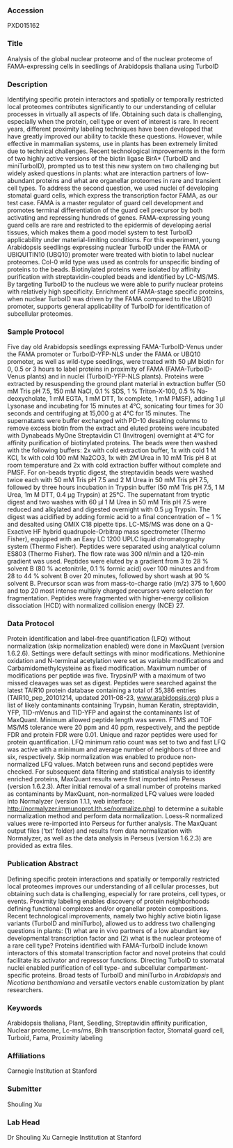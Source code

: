 ### Accession
PXD015162

### Title
Analysis of the global nuclear proteome and of the nuclear proteome of FAMA-expressing cells in seedlings of Arabidopsis thaliana using TurboID

### Description
Identifying specific protein interactors and spatially or temporally restricted local proteomes contributes significantly to our understanding of cellular processes in virtually all aspects of life. Obtaining such data is challenging, especially when the protein, cell type or event of interest is rare. In recent years, different proximity labeling techniques have been developed that have greatly improved our ability to tackle these questions. However, while effective in mammalian systems, use in plants has been extremely limited due to technical challenges. Recent technological improvements in the form of two highly active versions of the biotin ligase BirA* (TurboID and miniTurboID), prompted us to test this new system on two challenging but widely asked questions in plants: what are interaction partners of low-abundant proteins and what are organellar proteomes in rare and transient cell types. To address the second question, we used nuclei of developing stomatal guard cells, which express the transcription factor FAMA, as our test case. FAMA is a master regulator of guard cell development and promotes terminal differentiation of the guard cell precursor by both activating and repressing hundreds of genes. FAMA-expressing young guard cells are rare and restricted to the epidermis of developing aerial tissues, which makes them a good model system to test TurboID applicability under material-limiting conditions. For this experiment, young Arabidopsis seedlings expressing nuclear TurboID under the FAMA or UBIQUITIN10 (UBQ10) promoter were treated with biotin to label nuclear proteomes. Col-0 wild type was used as controls for unspecific binding of proteins to the beads. Biotinylated proteins were isolated by affinity purification with streptavidin-coupled beads and identified by LC-MS/MS. By targeting TurboID to the nucleus we were able to purify nuclear proteins with relatively high specificity. Enrichment of FAMA-stage specific proteins, when nuclear TurboID was driven by the FAMA compared to the UBQ10 promoter, supports general applicability of TurboID for identification of subcellular proteomes.

### Sample Protocol
Five day old Arabidopsis seedlings expressing FAMA-TurboID-Venus under the FAMA promoter or TurboID-YFP-NLS under the FAMA or UBQ10 promoter, as well as wild-type seedlings, were treated with 50 µM biotin for 0, 0.5 or 3 hours to label proteins in proximity of FAMA (FAMA-TurboID-Venus plants) and in nuclei (TurboID-YFP-NLS plants). Proteins were extracted by resuspending the ground plant material in extraction buffer (50 mM Tris pH 7.5, 150 mM NaCl, 0.1 % SDS, 1 % Triton-X-100, 0.5 % Na-deoxycholate, 1 mM EGTA, 1 mM DTT, 1x complete, 1 mM PMSF), adding 1 μl Lysonase and incubating for 15 minutes at 4°C, sonicating four times for 30 seconds and centrifuging at 15,000 g at 4°C for 15 minutes. The supernatants were buffer exchanged with PD-10 desalting columns to remove excess biotin from the extract and eluted proteins were incubated with Dynabeads MyOne Streptavidin C1 (Invitrogen) overnight at 4°C for affinity purification of biotinylated proteins. The beads were then washed with the following buffers: 2x with cold extraction buffer, 1x with cold 1 M KCl, 1x with cold 100 mM Na2CO3, 1x with 2M Urea in 10 mM Tris pH 8 at room temperature and 2x with cold extraction buffer without complete and PMSF. For on-beads tryptic digest, the streptavidin beads were washed twice each with 50 mM Tris pH 7.5 and 2 M Urea in 50 mM Tris pH 7.5, followed by three hours incubation in Trypsin buffer (50 mM Tris pH 7.5, 1 M Urea, 1m M DTT, 0.4 µg Trypsin) at 25°C. The supernatant from tryptic digest and two washes with 60 µl 1 M Urea in 50 mM Tris pH 7.5 were reduced and alkylated and digested overnight with 0.5 µg Trypsin. The digest was acidified by adding formic acid to a final concentration of ~ 1 % and desalted using OMIX C18 pipette tips. LC-MS/MS was done on a Q-Exactive HF hybrid quadrupole-Orbitrap mass spectrometer (Thermo Fisher), equipped with an Easy LC 1200 UPLC liquid chromatography system (Thermo Fisher). Peptides were separated using analytical column ES803 (Thermo Fisher). The flow rate was 300 nl/min and a 120-min gradient was used. Peptides were eluted by a gradient from 3 to 28 % solvent B (80 % acetonitrile, 0.1 % formic acid) over 100 minutes and from 28 to 44 % solvent B over 20 minutes, followed by short wash at 90 % solvent B. Precursor scan was from mass-to-charge ratio (m/z) 375 to 1,600 and top 20 most intense multiply charged precursors were selection for fragmentation. Peptides were fragmented with higher-energy collision dissociation (HCD) with normalized collision energy (NCE) 27.

### Data Protocol
Protein identification and label-free quantification (LFQ) without normalization (skip normalization enabled) were done in MaxQuant (version 1.6.2.6). Settings were default settings with minor modifications. Methionine oxidation and N-terminal acetylation were set as variable modifications and Carbamidomethylcysteine as fixed modification. Maximum number of modifications per peptide was five. Trypsin/P with a maximum of two missed cleavages was set as digest. Peptides were searched against the latest TAIR10 protein database containing a total of 35,386 entries (TAIR10_pep_20101214, updated 2011-08-23, www.arabidopsis.org) plus a list of likely contaminants containing Trypsin, human Keratin, streptavidin, YFP, TID-mVenus and TID-YFP and against the contaminants list of MaxQuant. Minimum allowed peptide length was seven. FTMS and TOF MS/MS tolerance were 20 ppm and 40 ppm, respectively, and the peptide FDR and protein FDR were 0.01. Unique and razor peptides were used for protein quantification. LFQ minimum ratio count was set to two and fast LFQ was active with a minimum and average number of neighbors of three and six, respectively. Skip normalization was enabled to produce non-normalized LFQ values. Match between runs and second peptides were checked. For subsequent data filtering and statistical analysis to identify enriched proteins, MaxQuant results were first imported into Perseus (version 1.6.2.3). After initial removal of a small number of proteins marked as contaminants by MaxQuant, non-normalized LFQ values were loaded into Normalyzer (version 1.1.1, web interface: http://normalyzer.immunoprot.lth.se/normalize.php) to determine a suitable normalization method and perform data normalization. Loess-R normalized values were re-imported into Perseus for further analysis. The MaxQuant output files (‘txt’ folder) and results from data normalization with Normalyzer, as well as the data analysis in Perseus (version 1.6.2.3) are provided as extra files.

### Publication Abstract
Defining specific protein interactions and spatially or temporally restricted local proteomes improves our understanding of all cellular processes, but obtaining such data is challenging, especially for rare proteins, cell types, or events. Proximity labeling enables discovery of protein neighborhoods defining functional complexes and/or organellar protein compositions. Recent technological improvements, namely two highly active biotin ligase variants (TurboID and miniTurbo), allowed us to address two challenging questions in plants: (1) what are in vivo partners of a low abundant key developmental transcription factor and (2) what is the nuclear proteome of a rare cell type? Proteins identified with FAMA-TurboID include known interactors of this stomatal transcription factor and novel proteins that could facilitate its activator and repressor functions. Directing TurboID to stomatal nuclei enabled purification of cell type- and subcellular compartment-specific proteins. Broad tests of TurboID and miniTurbo in <i>Arabidopsis</i> and <i>Nicotiana benthamiana</i> and versatile vectors enable customization by plant researchers.

### Keywords
Arabidopsis thaliana, Plant, Seedling, Streptavidin affinity purification, Nuclear proteome, Lc-ms/ms, Bhlh transcription factor, Stomatal guard cell, Turboid, Fama, Proximity labeling

### Affiliations
Carnegie Institution at Stanford

### Submitter
Shouling Xu

### Lab Head
Dr Shouling Xu
Carnegie Institution at Stanford


